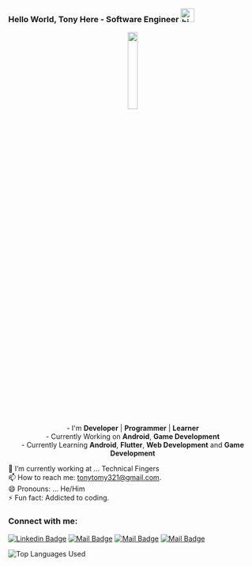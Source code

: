 ### Hello World, Tony Here - Software Engineer <img src="https://user-images.githubusercontent.com/1303154/88677602-1635ba80-d120-11ea-84d8-d263ba5fc3c0.gif" width="28px" alt="hi">


<p align="center">
<img width="20%" src="https://cdni.iconscout.com/illustration/premium/thumb/coder-3462295-2895977.png"/>
</p>


<p align="center">
- I'm  <b>Developer</b> | <b>Programmer</b> | <b>Learner</b><br/>
- Currently Working on <b>Android</b>, <b>Game Development</b><br/>
- Currently Learning <b>Android</b>, <b>Flutter</b>, <b>Web Development</b> and <b>Game Development</b><br/>
</p>


🔭 I’m currently working at ... Technical Fingers<br/>
📫 How to reach me: tonytomy321@gmail.com.<br/>
😄 Pronouns: ...  He/Him<br/>
⚡ Fun fact: Addicted to coding.<br/>

### Connect with me:
[![Linkedin Badge](https://img.shields.io/badge/-Tony-0e76a8?style=flat&labelColor=0e76a8&logo=linkedin&logoColor=white)](https://www.linkedin.com/in/tony-tomy) [![Mail Badge](https://img.shields.io/badge/-Tech_Wonders-e74c3c?style=flat&labelColor=e74c3c&logo=youtube&logoColor=white)](https://www.youtube.com/c/techwonders) [![Mail Badge](https://img.shields.io/badge/-@coder_tony_tomy-e84393?style=flat&labelColor=e84393&logo=instagram&logoColor=white)](https://www.instagram.com/coder_tony_tomy/) [![Mail Badge](https://img.shields.io/badge/-TonyTomy-c0392b?style=flat&labelColor=c0392b&logo=gmail&logoColor=white)](mailto:tonytomy321@gmail.com)
<br/>



![Top Languages Used](https://github-readme-stats.vercel.app/api/top-langs/?username=VisakhVarghese&langs_count=10&theme=tokyonight&layout=compact)
